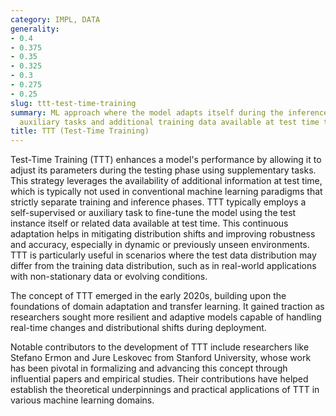 ```yaml
---
category: IMPL, DATA
generality:
- 0.4
- 0.375
- 0.35
- 0.325
- 0.3
- 0.275
- 0.25
slug: ttt-test-time-training
summary: ML approach where the model adapts itself during the inference phase using
  auxiliary tasks and additional training data available at test time to improve performance.
title: TTT (Test-Time Training)
---
```


Test-Time Training (TTT) enhances a model's performance by allowing it to adjust its parameters during the testing phase using supplementary tasks. This strategy leverages the availability of additional information at test time, which is typically not used in conventional machine learning paradigms that strictly separate training and inference phases. TTT typically employs a self-supervised or auxiliary task to fine-tune the model using the test instance itself or related data available at test time. This continuous adaptation helps in mitigating distribution shifts and improving robustness and accuracy, especially in dynamic or previously unseen environments. TTT is particularly useful in scenarios where the test data distribution may differ from the training data distribution, such as in real-world applications with non-stationary data or evolving conditions.

The concept of TTT emerged in the early 2020s, building upon the foundations of domain adaptation and transfer learning. It gained traction as researchers sought more resilient and adaptive models capable of handling real-time changes and distributional shifts during deployment.

Notable contributors to the development of TTT include researchers like Stefano Ermon and Jure Leskovec from Stanford University, whose work has been pivotal in formalizing and advancing this concept through influential papers and empirical studies. Their contributions have helped establish the theoretical underpinnings and practical applications of TTT in various machine learning domains.